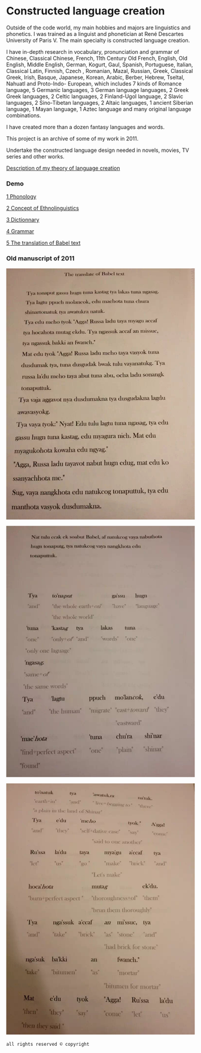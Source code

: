 # Constructed language creation

Outside of the code world, my main hobbies and majors are linguistics and phonetics. I was trained as a linguist and phonetician at René Descartes University of Paris V. The main specialty is constructed language creation.

I have in-depth research in vocabulary, pronunciation and grammar of Chinese, Classical Chinese, French, 11th Century Old French, English, Old English, Middle English, German, Kogurt, Gaul, Spanish, Portuguese, Italian, Classical Latin, Finnish, Czech , Romanian, Mazal, Russian, Greek, Classical Greek, Irish, Basque, Japanese, Korean, Arabic, Berber, Hebrew, Tseltal, Nahuatl and Proto-Indo- European, which includes 7 kinds of Romance language, 5 Germanic languages, 3 German language languages, 2 Greek Greek languages, 2 Celtic languages, 2 Finland-Ugol language, 2 Slavic languages, 2 Sino-Tibetan languages, 2 Altaic languages, 1 ancient Siberian language, 1 Mayan language, 1 Aztec language and many original language combinations.

I have created more than a dozen fantasy languages and words.

This project is an archive of some of my work in 2011.

Undertake the constructed language design needed in novels, movies, TV series and other works.

[Description of my theory of language creation](MyTheory.md)

### Demo

[1 Phonology](1.Phonology.md)

[2 Concept of Ethnolinguistics](2.Ethnolinguistics.md)

[3 Dictionnary](3.Dictionnary.md)

[4 Grammar](4.Grammar.md)

[5 The translation of Babel text](5.BabelText.md)

### Old manuscript of 2011

![img](img/IMG_0569.JPG)

![img](img/IMG_0570.JPG)

![img](img/IMG_0571.JPG)

```
all rights reserved © copyright
```
